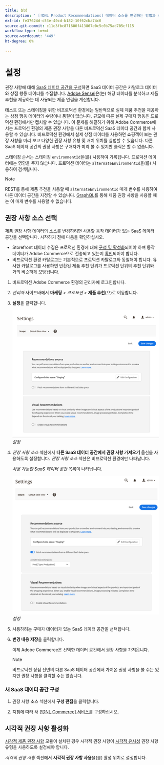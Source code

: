 ```yaml
---
title: 설정
description: ' [!DNL Product Recommendations] 데이터 소스를 변경하는 방법과 시각적 권장 사항을 활성화하는 방법을 알아봅니다.'
exl-id: fe37624d-c53e-40cd-b182-10f62cba74c0
source-git-commit: c11e3fbc871600f413867e0c5c0b75ad705cf115
workflow-type: tm+mt
source-wordcount: '449'
ht-degree: 0%

---
```


# 설정

권장 사항에 대해 [SaaS 데이터 공간을 구성](../landing/saas.md#saas-configuration)하면 SaaS 데이터 공간은 카탈로그 데이터와 상점 행동 데이터를 수집합니다. [Adobe Sensei](https://www.adobe.com/sensei.html)은(는) 해당 데이터를 분석하고 제품 추천을 제공하는 데 사용되는 제품 연결을 계산합니다.

테스트 또는 스테이징을 위한 비프로덕션 환경에는 일반적으로 실제 제품 추천을 제공하는 상점 행동 데이터의 수량이나 품질이 없습니다. 규모에 따른 실제 구매자 행동은 프로덕션 환경에서만 캡처할 수 있습니다. 이 문제를 해결하기 위해 Adobe Commerce에서는 프로덕션 환경의 제품 권장 사항을 다른 비프로덕션 SaaS 데이터 공간과 함께 사용할 수 있습니다. 비프로덕션 환경에서 실제 상점 데이터를 사용하면 쇼핑객이 보는 권장 사항을 미리 보고 다양한 권장 사항 유형 및 배치 위치를 실험할 수 있습니다. 다른 SaaS 데이터 공간의 권장 사항은 구매자가 미리 볼 수 있지만 클릭은 할 수 없습니다.

스테이징 순서는 스테이징 `environmentId`을(를) 사용하여 기록됩니다. 프로덕션 데이터에는 영향을 주지 않습니다. 프로덕션 데이터는 `alternateEnvironmentId`을(를) 사용하여 검색됩니다.

>[!NOTE]
>
>REST를 통해 제품 추천을 사용할 때 `alternateEnvironmentId` 매개 변수를 사용하여 다른 데이터 공간을 지정할 수 있습니다. [GraphQL](https://developer.adobe.com/commerce/services/graphql/recommendations/recommendations/)를 통해 제품 권장 사항을 사용할 때는 이 매개 변수를 사용할 수 없습니다.

## 권장 사항 소스 선택

제품 권장 사항 데이터의 소스를 변경하려면 사용할 동작 데이터가 있는 SaaS 데이터 공간을 선택합니다. 시작하기 전에 다음을 확인하십시오.

- Storefront 데이터 수집은 프로덕션 환경에 대해 [구성 및 활성화](install-configure.md)되어야 하며 동작 데이터가 Adobe Commerce으로 전송되고 있는지 [확인](verify.md)되어야 합니다.
- 비프로덕션 환경 카탈로그는 기본적으로 프로덕션 카탈로그와 동일해야 합니다. 유사한 카탈로그를 사용하면 반환된 제품 추천 단위가 프로덕션 단위의 추천 단위와 거의 비슷하게 모방됩니다.

1. 비프로덕션 Adobe Commerce 환경의 관리자에 로그인합니다.

1. _관리자_ 사이드바에서 **마케팅** > _프로모션_ > **제품 추천**(으)로 이동합니다.

1. **설정**&#x200B;을 클릭합니다.

   ![제품 추천 설정](assets/settings.png)
   _설정_

1. _권장 사항 소스_ 섹션에서 **다른 SaaS 데이터 공간에서 권장 사항 가져오기** 옵션을 사용하도록 설정합니다. _권장 사항 소스_ 섹션은 비프로덕션 환경에만 나타납니다.

   _사용 가능한 SaaS 데이터 공간_ 목록이 나타납니다.

   ![제품 추천 설정](assets/settings-select-saas.png)
   _설정_

1. 사용하려는 구매자 데이터가 있는 SaaS 데이터 공간을 선택합니다.

1. **변경 내용 저장**&#x200B;을 클릭합니다.

   이제 Adobe Commerce은 선택한 데이터 공간에서 권장 사항을 가져옵니다.

   >[!NOTE]
   >
   > 비프로덕션 상점 전면의 다른 SaaS 데이터 공간에서 가져온 권장 사항을 볼 수는 있지만 권장 사항을 클릭할 수는 없습니다.

### 새 SaaS 데이터 공간 구성

1. 권장 사항 소스 섹션에서 **구성 편집**&#x200B;을 클릭합니다.

1. 지침에 따라 새 [[!DNL Commerce] 서비스](/help/landing/saas.md)를 구성하십시오.

## 시각적 권장 사항 활성화

[시각적 제품 권장 사항](install-configure.md) 모듈이 설치된 경우 시각적 권장 사항이 [시각적 유사성](type.md#visualsim) 권장 사항 유형을 사용하도록 설정해야 합니다.

_시각적 권장 사항_ 섹션에서 **시각적 권장 사항 사용**&#x200B;을(를) 활성 위치로 설정합니다.
